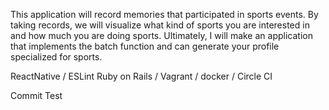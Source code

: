 
This application will record memories that participated in sports events.
By taking records, we will visualize what kind of sports you are interested in and how much you are doing sports.
Ultimately, I will make an application that implements the batch function and can generate your profile specialized for sports.

ReactNative / ESLint
Ruby on Rails / Vagrant / docker / Circle CI

Commit Test
